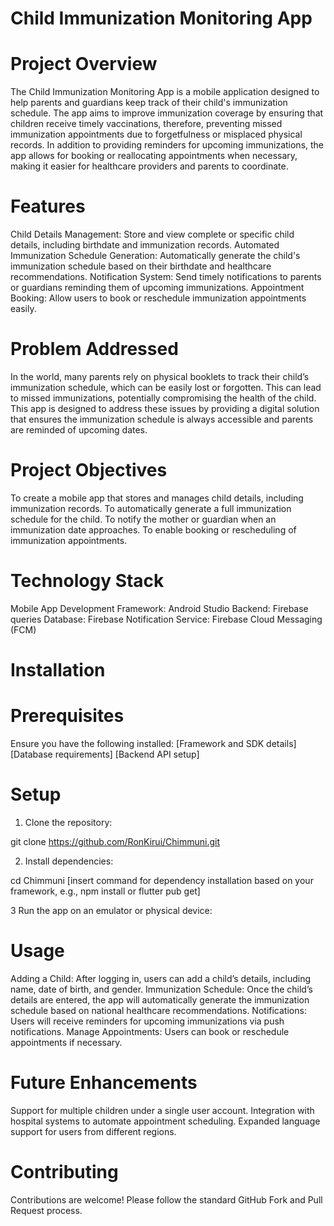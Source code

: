 # Child Immunization Monitoring App

# Project Overview
The Child Immunization Monitoring App is a mobile application designed to help parents and guardians keep track of their child's immunization schedule. The app aims to improve immunization coverage by ensuring that children receive timely vaccinations, therefore, preventing missed immunization appointments due to forgetfulness or misplaced physical records. In addition to providing reminders for upcoming immunizations, the app allows for booking or reallocating appointments when necessary, making it easier for healthcare providers and parents to coordinate.

# Features
Child Details Management: Store and view complete or specific child details, including birthdate and immunization records.
Automated Immunization Schedule Generation: Automatically generate the child's immunization schedule based on their birthdate and healthcare recommendations.
Notification System: Send timely notifications to parents or guardians reminding them of upcoming immunizations.
Appointment Booking: Allow users to book or reschedule immunization appointments easily.

# Problem Addressed
In the world, many parents rely on physical booklets to track their child’s immunization schedule, which can be easily lost or forgotten. This can lead to missed immunizations, potentially compromising the health of the child. This app is designed to address these issues by providing a digital solution that ensures the immunization schedule is always accessible and parents are reminded of upcoming dates.

# Project Objectives
To create a mobile app that stores and manages child details, including immunization records.
To automatically generate a full immunization schedule for the child.
To notify the mother or guardian when an immunization date approaches.
To enable booking or rescheduling of immunization appointments.

# Technology Stack
Mobile App Development Framework: Android Studio
Backend: Firebase queries
Database: Firebase 
Notification Service: Firebase Cloud Messaging (FCM)

# Installation

  # Prerequisites
Ensure you have the following installed:
[Framework and SDK details]
[Database requirements]
[Backend API setup]

# Setup
1. Clone the repository:

git clone https://github.com/RonKirui/Chimmuni.git

2. Install dependencies:

cd Chimmuni
[insert command for dependency installation based on your framework, e.g., npm install or flutter pub get]

3 Run the app on an emulator or physical device:


# Usage
Adding a Child: After logging in, users can add a child’s details, including name, date of birth, and gender.
Immunization Schedule: Once the child’s details are entered, the app will automatically generate the immunization schedule based on national healthcare recommendations.
Notifications: Users will receive reminders for upcoming immunizations via push notifications.
Manage Appointments: Users can book or reschedule appointments if necessary.

# Future Enhancements
Support for multiple children under a single user account.
Integration with hospital systems to automate appointment scheduling.
Expanded language support for users from different regions.

# Contributing
Contributions are welcome! Please follow the standard GitHub Fork and Pull Request process.

